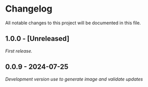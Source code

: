 # Changelog

All notable changes to this project will be documented in this file.

## 1.0.0 - [Unreleased]

_First release._

## 0.0.9 - 2024-07-25

_Development version use to generate image and validate updates_
